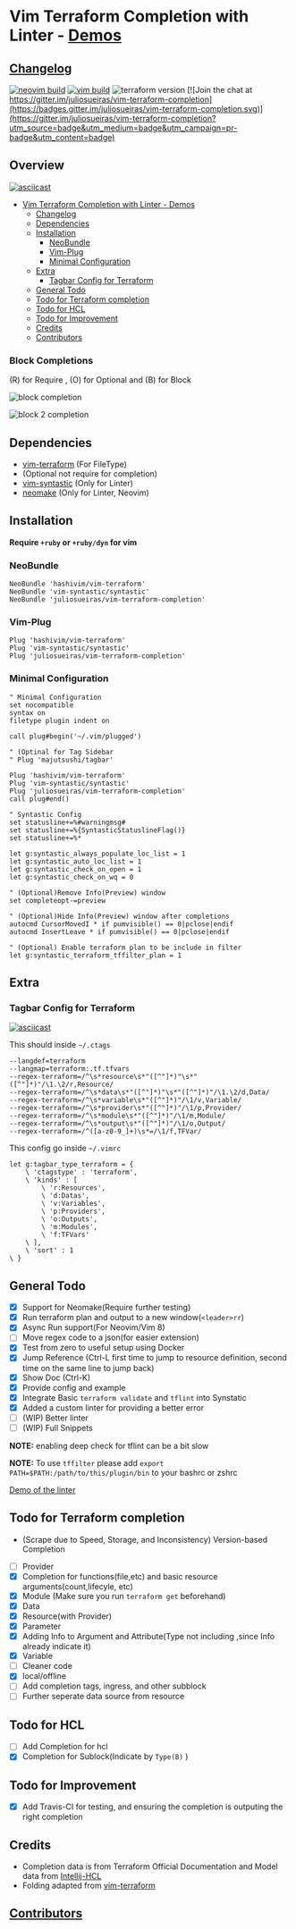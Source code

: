 # Vim Terraform Completion with Linter - [Demos](./DEMO.md)

## [Changelog](./CHANGELOG.md)

[![neovim build](https://badges.herokuapp.com/travis/juliosueiras/vim-terraform-completion?env=VIM_TYPE=nvim&label=Neovim%20Build)](https://travis-ci.org/juliosueiras/vim-terraform-completion)
[![vim build](https://badges.herokuapp.com/travis/juliosueiras/vim-terraform-completion?env=VIM_TYPE=vim&label=Vim%20Build)](https://travis-ci.org/juliosueiras/vim-terraform-completion)
![terraform version](https://img.shields.io/badge/terraform-0.9.5-blue.svg)
[![Join the chat at https://gitter.im/juliosueiras/vim-terraform-completion](https://badges.gitter.im/juliosueiras/vim-terraform-completion.svg)](https://gitter.im/juliosueiras/vim-terraform-completion?utm_source=badge&utm_medium=badge&utm_campaign=pr-badge&utm_content=badge)


## Overview

[![asciicast](https://asciinema.org/a/119610.png)](https://asciinema.org/a/119610)

- [Vim Terraform Completion with Linter - Demos](#vim-terraform-completion-with-linter---demosdemomd)
  * [Changelog](#changelog)
  * [Dependencies](#dependencies)
  * [Installation](#installation)
    + [NeoBundle](#neobundle)
    + [Vim-Plug](#vim-plug)
    + [Minimal Configuration](#minimal-configuration)
  * [Extra](#extra)
    + [Tagbar Config for Terraform](#tagbar-config-for-terraform)
  * [General Todo](#general-todo)
  * [Todo for Terraform completion](#todo-for-terraform-completion)
  * [Todo for HCL](#todo-for-hcl)
  * [Todo for Improvement](#todo-for-improvement)
  * [Credits](#credits)
  * [Contributors](#contributors)

### Block Completions
(R) for Require , (O) for Optional and (B) for Block

![block completion](pics/block_completion1.png)

![block 2 completion](pics/block_completion2.png)

## Dependencies

- [vim-terraform](https://github.com/hashivim/vim-terraform) (For FileType)
- (Optional not require for completion)
- [vim-syntastic](https://github.com/vim-syntastic/syntastic) (Only for Linter)
- [neomake](https://github.com/neomake/neomake) (Only for Linter, Neovim)

## Installation

**Require `+ruby` or `+ruby/dyn` for vim**

### NeoBundle
```vim
NeoBundle 'hashivim/vim-terraform'
NeoBundle 'vim-syntastic/syntastic'
NeoBundle 'juliosueiras/vim-terraform-completion'
```

### Vim-Plug
```vim
Plug 'hashivim/vim-terraform'
Plug 'vim-syntastic/syntastic'
Plug 'juliosueiras/vim-terraform-completion'
```

### Minimal Configuration
```vim
" Minimal Configuration
set nocompatible
syntax on
filetype plugin indent on

call plug#begin('~/.vim/plugged')

" (Optinal for Tag Sidebar
" Plug 'majutsushi/tagbar'

Plug 'hashivim/vim-terraform'
Plug 'vim-syntastic/syntastic'
Plug 'juliosueiras/vim-terraform-completion'
call plug#end()

" Syntastic Config
set statusline+=%#warningmsg#
set statusline+=%{SyntasticStatuslineFlag()}
set statusline+=%*

let g:syntastic_always_populate_loc_list = 1
let g:syntastic_auto_loc_list = 1
let g:syntastic_check_on_open = 1
let g:syntastic_check_on_wq = 0

" (Optional)Remove Info(Preview) window
set completeopt-=preview

" (Optional)Hide Info(Preview) window after completions
autocmd CursorMovedI * if pumvisible() == 0|pclose|endif
autocmd InsertLeave * if pumvisible() == 0|pclose|endif

" (Optional) Enable terraform plan to be include in filter
let g:syntastic_terraform_tffilter_plan = 1

```

## Extra
### Tagbar Config for Terraform

[![asciicast](https://asciinema.org/a/32w8wselqmrwk1ce8mj5k2rut.png)](https://asciinema.org/a/32w8wselqmrwk1ce8mj5k2rut)

This should inside `~/.ctags`
```
--langdef=terraform
--langmap=terraform:.tf.tfvars
--regex-terraform=/^\s*resource\s*"([^"]*)"\s*"([^"]*)"/\1.\2/r,Resource/
--regex-terraform=/^\s*data\s*"([^"]*)"\s*"([^"]*)"/\1.\2/d,Data/
--regex-terraform=/^\s*variable\s*"([^"]*)"/\1/v,Variable/
--regex-terraform=/^\s*provider\s*"([^"]*)"/\1/p,Provider/
--regex-terraform=/^\s*module\s*"([^"]*)"/\1/m,Module/
--regex-terraform=/^\s*output\s*"([^"]*)"/\1/o,Output/
--regex-terraform=/^([a-z0-9_]+)\s*=/\1/f,TFVar/
```

This config go inside `~/.vimrc`
```vim
let g:tagbar_type_terraform = {
	\ 'ctagstype' : 'terraform',
	\ 'kinds' : [
		\ 'r:Resources',
		\ 'd:Datas',
		\ 'v:Variables',
		\ 'p:Providers',
		\ 'o:Outputs',
		\ 'm:Modules',
		\ 'f:TFVars'
	\ ],
	\ 'sort' : 1
\ }
```

## General Todo
- [x] Support for Neomake(Require further testing)
- [X] Run terraform plan and output to a new window(`<leader>rr`) 
- [X] Async Run support(For Neovim/Vim 8) 
- [ ] Move regex code to a json(for easier extension)
- [x] Test from zero to useful setup using Docker
- [x] Jump Reference (Ctrl-L first time to jump to resource definition, second time
    on the same line to jump back)
- [x] Show Doc (Ctrl-K)
- [x] Provide config and example
- [x] Integrate Basic `terraform validate` and `tflint` into Synstatic
- [x] Added a custom linter for providing a better error
- [ ] (WIP) Better linter
- [ ] (WIP) Full Snippets

**NOTE:** enabling deep check for tflint can be a bit slow

**NOTE:** To use `tffilter` please add `export PATH=$PATH:/path/to/this/plugin/bin` to your bashrc or zshrc

[Demo of the linter](https://asciinema.org/a/118441)

## Todo for Terraform completion
- (Scrape due to Speed, Storage, and Inconsistency) Version-based Completion
- [ ] Provider
- [x] Completion for functions(file,etc) and basic resource arguments(count,lifecyle, etc)
- [x] Module (Make sure you run `terraform get` beforehand)
- [x] Data
- [x] Resource(with Provider)
- [x] Parameter
- [x] Adding Info to Argument and Attribute(Type not including ,since Info
    already indicate it)
- [x] Variable
- [ ] Cleaner code
- [x] local/offline
- [ ] Add completion tags, ingress, and other subblock
- [ ] Further seperate data source from resource

## Todo for HCL
- [ ] Add Completion for hcl
- [X] Completion for Sublock(Indicate by `Type(B)` )
## Todo for Improvement
- [X] Add Travis-CI for testing, and ensuring the completion is outputing the right completion

## Credits
- Completion data is from Terraform Official Documentation and Model data from [Intellij-HCL](https://github.com/VladRassokhin/intellij-hcl/)
- Folding adapted from [vim-terraform](https://github.com/hashivim/vim-terraform)

## [Contributors](./CONTRIBUTORS.md)
